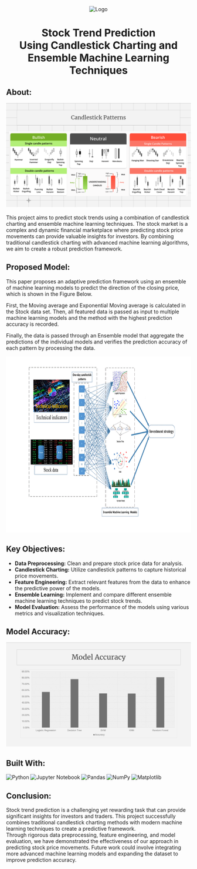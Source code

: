 <div class="Image" align="center">
  <img src="https://miro.medium.com/v2/resize:fit:626/0*SaNg8uUaKCMQSS5g.jpg" alt="Logo" width="220" height="120">
</div>
<h1 align="center"><b>Stock Trend Prediction</b><br> 
Using Candlestick Charting and Ensemble Machine Learning Techniques
</h1> 

## About:
![](https://github.com/aryaman-sakthi/Stock-Trend-Prediction/blob/main/assets/CandelStick_Charting.png) <br><br>
This project aims to predict stock trends using a combination of candlestick charting and ensemble machine learning techniques. The stock market is a complex and dynamic financial marketplace where predicting stock price movements can provide valuable insights for investors. By combining traditional candlestick charting with advanced machine learning algorithms, we aim to create a robust prediction framework.

## Proposed Model:
This paper proposes an adaptive prediction framework using an ensemble of machine learning models to predict the 
direction of the closing price, which is shown in the Figure Below.  

First, the Moving average and Exponential Moving average is calculated in the Stock data set. Then, all featured data is passed as input to multiple machine learning models and the method with the highest prediction accuracy is recorded.  

Finally, the data is passed through an Ensemble model that aggregate the predictions of the individual models and verifies the prediction accuracy of each pattern by processing the data.

<div class="Image" align="center">
  <img src="https://github.com/aryaman-sakthi/Stock-Trend-Prediction/blob/main/assets/Proposed%20Model.jpg" alt="Model" width="800" height="480">
</div>

## Key Objectives:
* **Data Preprocessing:** Clean and prepare stock price data for analysis.
* **Candlestick Charting:** Utilize candlestick patterns to capture historical price movements.
* **Feature Engineering:** Extract relevant features from the data to enhance the predictive power of the models.
* **Ensemble Learning:** Implement and compare different ensemble machine learning techniques to predict stock trends.
* **Model Evaluation:** Assess the performance of the models using various metrics and visualization techniques.

## Model Accuracy: 
![](https://github.com/aryaman-sakthi/Stock-Trend-Prediction/blob/main/assets/Model_Accuracy.png)

## Built With:
![Python](https://img.shields.io/badge/python-3670A0?style=for-the-badge&logo=python&logoColor=ffdd54)
![Jupyter Notebook](https://img.shields.io/badge/Jupyter%20Notebook-F37626?logo=jupyter&logoColor=fff&style=for-the-badge)
![Pandas](https://img.shields.io/badge/pandas-%23150458.svg?style=for-the-badge&logo=pandas&logoColor=white) 
![NumPy](https://img.shields.io/badge/numpy-%23013243.svg?style=for-the-badge&logo=numpy&logoColor=white) 
![Matplotlib](https://img.shields.io/badge/Matplotlib-%23ffffff.svg?style=for-the-badge&logo=Matplotlib&logoColor=black) 

## Conclusion:
Stock trend prediction is a challenging yet rewarding task that can provide significant insights for investors and traders. This project successfully combines traditional candlestick charting methods with modern machine learning techniques to create a predictive framework.  
Through rigorous data preprocessing, feature engineering, and model evaluation, we have demonstrated the effectiveness of our approach in predicting stock price movements. Future work could involve integrating more advanced machine learning models and expanding the dataset to improve prediction accuracy.
